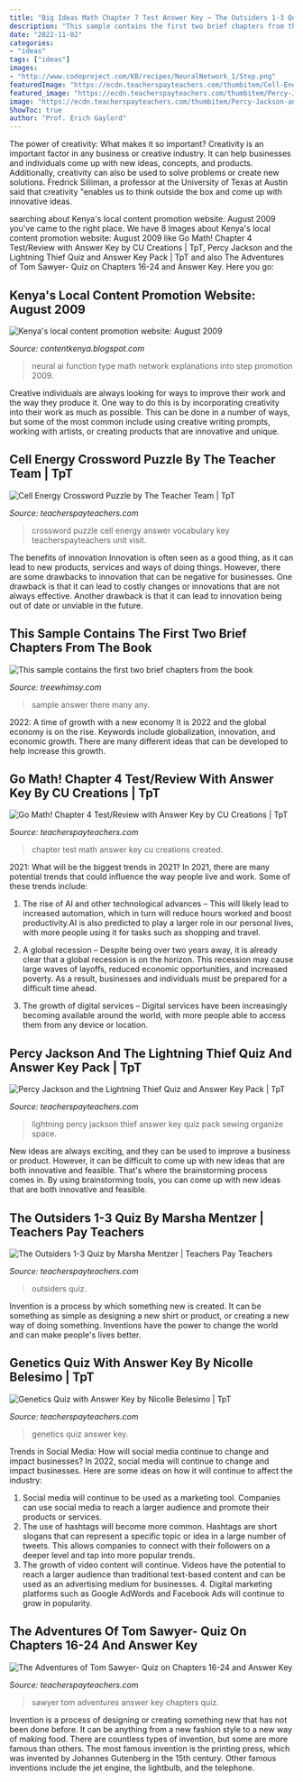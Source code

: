```yaml
---
title: "Big Ideas Math Chapter 7 Test Answer Key ~ The Outsiders 1-3 Quiz By Marsha Mentzer"
description: "This sample contains the first two brief chapters from the book"
date: "2022-11-02"
categories:
- "ideas"
tags: ["ideas"]
images:
- "http://www.codeproject.com/KB/recipes/NeuralNetwork_1/Step.png"
featuredImage: "https://ecdn.teacherspayteachers.com/thumbitem/Cell-Energy-Crossword-Puzzle-1500739473/original-637007-1.jpg"
featured_image: "https://ecdn.teacherspayteachers.com/thumbitem/Percy-Jackson-and-the-Lightning-Thief-Quiz-and-Answer-Key-Pack-2451922-1500873441/original-2451922-1.jpg"
image: "https://ecdn.teacherspayteachers.com/thumbitem/Percy-Jackson-and-the-Lightning-Thief-Quiz-and-Answer-Key-Pack-2451922-1500873441/original-2451922-1.jpg"
ShowToc: true
author: "Prof. Erich Gaylord"
---
```



The power of creativity: What makes it so important?
Creativity is an important factor in any business or creative industry. It can help businesses and individuals come up with new ideas, concepts, and products. Additionally, creativity can also be used to solve problems or create new solutions. Fredrick Silliman, a professor at the University of Texas at Austin said that creativity "enables us to think outside the box and come up with innovative ideas.

	

		
searching about Kenya&#039;s local content promotion website: August 2009 you've came to the right place. We have 8 Images about Kenya&#039;s local content promotion website: August 2009 like Go Math! Chapter 4 Test/Review with Answer Key by CU Creations | TpT, Percy Jackson and the Lightning Thief Quiz and Answer Key Pack | TpT and also The Adventures of Tom Sawyer- Quiz on Chapters 16-24 and Answer Key. Here you go:
		
    
## Kenya&#039;s Local Content Promotion Website: August 2009

<img loading=lazy src="http://www.codeproject.com/KB/recipes/NeuralNetwork_1/Step.png" onerror="this.onerror=null;this.src='https://tse4.mm.bing.net/th?id=OIP.ME3I5rcqTQC6iIPK0n3wGQHaF2&amp;pid=15.1';" alt="Kenya&#039;s local content promotion website: August 2009">

_Source: contentkenya.blogspot.com_

>neural ai function type math network explanations into step promotion 2009. 

	

Creative individuals are always looking for ways to improve their work and the way they produce it. One way to do this is by incorporating creativity into their work as much as possible. This can be done in a number of ways, but some of the most common include using creative writing prompts, working with artists, or creating products that are innovative and unique.

    
## Cell Energy Crossword Puzzle By The Teacher Team | TpT

<img loading=lazy src="https://ecdn.teacherspayteachers.com/thumbitem/Cell-Energy-Crossword-Puzzle-1500739473/original-637007-1.jpg" onerror="this.onerror=null;this.src='https://tse1.mm.bing.net/th?id=OIP.SVUoHiia7qssnqglxWOzuAHaJk&amp;pid=15.1';" alt="Cell Energy Crossword Puzzle by The Teacher Team | TpT">

_Source: teacherspayteachers.com_

>crossword puzzle cell energy answer vocabulary key teacherspayteachers unit visit. 

	

The benefits of innovation
Innovation is often seen as a good thing, as it can lead to new products, services and ways of doing things. However, there are some drawbacks to innovation that can be negative for businesses. One drawback is that it can lead to costly changes or innovations that are not always effective. Another drawback is that it can lead to innovation being out of date or unviable in the future.

    
## This Sample Contains The First Two Brief Chapters From The Book

<img loading=lazy src="http://www.treewhimsy.com/TECPB/Sample_files/droppedImage_5.jpg" onerror="this.onerror=null;this.src='https://tse3.mm.bing.net/th?id=OIP.KwxgTe-nuTf1Kegu3aEDrgAAAA&amp;pid=15.1';" alt="This sample contains the first two brief chapters from the book">

_Source: treewhimsy.com_

>sample answer there many any. 

	

2022: A time of growth with a new economy
It is 2022 and the global economy is on the rise. Keywords include globalization, innovation, and economic growth. There are many different ideas that can be developed to help increase this growth.

    
## Go Math! Chapter 4 Test/Review With Answer Key By CU Creations | TpT

<img loading=lazy src="https://ecdn.teacherspayteachers.com/thumbitem/Go-Math-Chapter-4-Test-Review-with-Answer-Key-2801301-1500873523/original-2801301-4.jpg" onerror="this.onerror=null;this.src='https://tse4.mm.bing.net/th?id=OIP.AmUKdx35E0cXOqw6ulf5ZwAAAA&amp;pid=15.1';" alt="Go Math! Chapter 4 Test/Review with Answer Key by CU Creations | TpT">

_Source: teacherspayteachers.com_

>chapter test math answer key cu creations created. 

	

2021: What will be the biggest trends in 2021?
In 2021, there are many potential trends that could influence the way people live and work. Some of these trends include:
1. The rise of AI and other technological advances – This will likely lead to increased automation, which in turn will reduce hours worked and boost productivity.AI is also predicted to play a larger role in our personal lives, with more people using it for tasks such as shopping and travel.

2. A global recession – Despite being over two years away, it is already clear that a global recession is on the horizon. This recession may cause large waves of layoffs, reduced economic opportunities, and increased poverty. As a result, businesses and individuals must be prepared for a difficult time ahead.

3. The growth of digital services – Digital services have been increasingly becoming available around the world, with more people able to access them from any device or location.

    
## Percy Jackson And The Lightning Thief Quiz And Answer Key Pack | TpT

<img loading=lazy src="https://ecdn.teacherspayteachers.com/thumbitem/Percy-Jackson-and-the-Lightning-Thief-Quiz-and-Answer-Key-Pack-2451922-1500873441/original-2451922-1.jpg" onerror="this.onerror=null;this.src='https://tse4.mm.bing.net/th?id=OIP.owjvnvWAfSTDFp-oonZxlgAAAA&amp;pid=15.1';" alt="Percy Jackson and the Lightning Thief Quiz and Answer Key Pack | TpT">

_Source: teacherspayteachers.com_

>lightning percy jackson thief answer key quiz pack sewing organize space. 

	

New ideas are always exciting, and they can be used to improve a business or product. However, it can be difficult to come up with new ideas that are both innovative and feasible. That's where the brainstorming process comes in. By using brainstorming tools, you can come up with new ideas that are both innovative and feasible.

    
## The Outsiders 1-3 Quiz By Marsha Mentzer | Teachers Pay Teachers

<img loading=lazy src="https://ecdn.teacherspayteachers.com/thumbitem/The-Outsiders-1-3-Quiz-1500875376/original-147120-1.jpg" onerror="this.onerror=null;this.src='https://tse1.mm.bing.net/th?id=OIP.LbDFhIEDDY5f9QDITcSbjgAAAA&amp;pid=15.1';" alt="The Outsiders 1-3 Quiz by Marsha Mentzer | Teachers Pay Teachers">

_Source: teacherspayteachers.com_

>outsiders quiz. 

	

Invention is a process by which something new is created. It can be something as simple as designing a new shirt or product, or creating a new way of doing something. Inventions have the power to change the world and can make people's lives better.

    
## Genetics Quiz With Answer Key By Nicolle Belesimo | TpT

<img loading=lazy src="https://ecdn.teacherspayteachers.com/thumbitem/Genetics-Quiz-with-Answer-Key-1500873682/original-99467-1.jpg" onerror="this.onerror=null;this.src='https://tse3.mm.bing.net/th?id=OIP.D2paGYld0qmjWVYVR2LQTAAAAA&amp;pid=15.1';" alt="Genetics Quiz with Answer Key by Nicolle Belesimo | TpT">

_Source: teacherspayteachers.com_

>genetics quiz answer key. 

	

Trends in Social Media: How will social media continue to change and impact businesses?
In 2022, social media will continue to change and impact businesses. Here are some ideas on how it will continue to affect the industry: 
1. Social media will continue to be used as a marketing tool. Companies can use social media to reach a larger audience and promote their products or services. 
2. The use of hashtags will become more common. Hashtags are short slogans that can represent a specific topic or idea in a large number of tweets. This allows companies to connect with their followers on a deeper level and tap into more popular trends. 
3. The growth of video content will continue. Videos have the potential to reach a larger audience than traditional text-based content and can be used as an advertising medium for businesses. 4. Digital marketing platforms such as Google AdWords and Facebook Ads will continue to grow in popularity.

    
## The Adventures Of Tom Sawyer- Quiz On Chapters 16-24 And Answer Key

<img loading=lazy src="https://ecdn.teacherspayteachers.com/thumbitem/The-Adventures-of-Tom-Sawyer-Quiz-on-Chapters-16-24-and-Answer-Key-1857523-1557345462/original-1857523-1.jpg" onerror="this.onerror=null;this.src='https://tse3.mm.bing.net/th?id=OIP.u8zyTCn0Ytvm0Z7SHg-WOAAAAA&amp;pid=15.1';" alt="The Adventures of Tom Sawyer- Quiz on Chapters 16-24 and Answer Key">

_Source: teacherspayteachers.com_

>sawyer tom adventures answer key chapters quiz. 

	

Invention is a process of designing or creating something new that has not been done before. It can be anything from a new fashion style to a new way of making food. There are countless types of invention, but some are more famous than others. The most famous invention is the printing press, which was invented by Johannes Gutenberg in the 15th century. Other famous inventions include the jet engine, the lightbulb, and the telephone.


